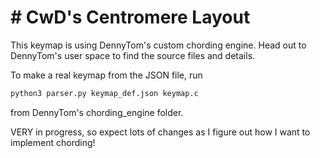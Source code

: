 # # CwD's Centromere Layout

This keymap is using DennyTom's custom chording engine. Head out to DennyTom's user space to find the source files and details.

To make a real keymap from the JSON file, run 

```sh
python3 parser.py keymap_def.json keymap.c
```
from DennyTom's chording_engine folder.

VERY in progress, so expect lots of changes as I figure out how I want to implement chording!
